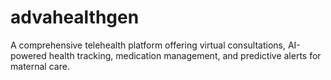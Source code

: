 # advahealthgen
A comprehensive telehealth platform offering virtual consultations, AI-powered health tracking, medication management, and predictive alerts for maternal care.
